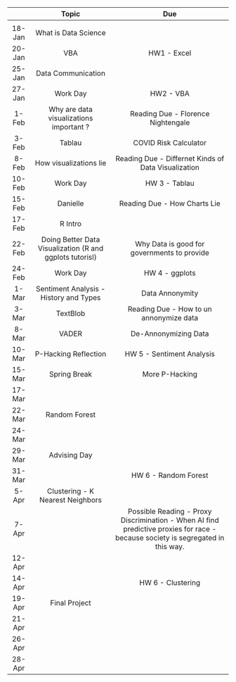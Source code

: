 <style>
.heatMap {
    width: 70%;
    text-align: center;
}
.heatMap th {
background: grey;
word-wrap: break-word;
text-align: center;
}
.heatMap tr:nth-child(1) { background: red; }
.heatMap tr:nth-child(2) { background: orange; }
.heatMap tr:nth-child(3) { background: green; }
</style>

|        |                            Topic                           |                                                                  Due                                                                 |
|:------:|:----------------------------------------------------------:|:------------------------------------------------------------------------------------------------------------------------------------:|
|        |                                                            |                                                                                                                                      |
| 18-Jan |                   What   is Data Science                   |                                                                                                                                      |
| 20-Jan |                             VBA                            |                                                             HW1 -   Excel                                                            |
| 25-Jan |                    Data   Communication                    |                                                                                                                                      |
| 27-Jan |                          Work Day                          |                                                              HW2 -   VBA                                                             |
|  1-Feb |           Why are data visualizations important ?          |                                                 Reading   Due - Florence Nightengale                                                 |
|  3-Feb |                           Tablau                           |                                                        COVID   Risk Calculator                                                       |
|  8-Feb |                   How visualizations lie                   |                                          Reading Due - Differnet Kinds of Data Visualization                                         |
| 10-Feb |                          Work Day                          |                                                             HW 3 - Tablau                                                            |
| 15-Feb |                          Danielle                          |                                                     Reading Due - How Charts Lie                                                     |
| 17-Feb |                           R Intro                          |                                                                                                                                      |
| 22-Feb | Doing   Better Data Visualization (R and ggplots tutorisl) |                                             Why   Data is good for governments to provide                                            |
| 24-Feb |                          Work Day                          |                                                            HW 4 - ggplots                                                            |
|  1-Mar |           Sentiment Analysis - History and Types           |                                                            Data Annonymity                                                           |
|  3-Mar |                          TextBlob                          |                                               Reading   Due - How to un annonymize data                                              |
|  8-Mar |                            VADER                           |                                                        De-Annonymizing   Data                                                        |
| 10-Mar |                   P-Hacking   Reflection                   |                                                       HW 5 - Sentiment Analysis                                                      |
| 15-Mar |                        Spring Break                        |                                                           More   P-Hacking                                                           |
| 17-Mar |                                                            |                                                                                                                                      |
| 22-Mar |                        Random Forest                       |                                                                                                                                      |
| 24-Mar |                                                            |                                                                                                                                      |
| 29-Mar |                        Advising Day                        |                                                                                                                                      |
| 31-Mar |                                                            |                                                         HW 6 - Random Forest                                                         |
|  5-Apr |              Clustering - K Nearest Neighbors              |                                                                                                                                      |
|  7-Apr |                                                            | Possible   Reading - Proxy Discrimination - When AI find predictive proxies for race -   because society is segregated in this way.  |
| 12-Apr |                                                            |                                                                                                                                      |
| 14-Apr |                                                            |                                                           HW 6 - Clustering                                                          |
| 19-Apr |                        Final Project                       |                                                                                                                                      |
| 21-Apr |                                                            |                                                                                                                                      |
| 26-Apr |                                                            |                                                                                                                                      |
| 28-Apr |                                                            |                                                                                                                                      |
